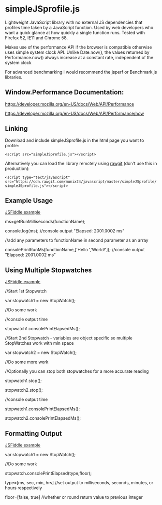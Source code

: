 # simpleJSprofile.js
Lightweight JavaScript library with no external JS dependencies that profiles time taken by a JavaScript function. Used by web developers who want a quick glance at how quickly a single function runs. Tested with Firefox 52, IE11 and Chrome 58.

Makes use of the performance API if the browser is compatible otherwise uses simple system clock API. Unlike Date.now(), the values returned by Performance.now() always increase at a constant rate, independent of the system clock

For advanced benchmarking I would recommend the jsperf or Benchmark.js libraries.

## Window.Performance Documentation: 

https://developer.mozilla.org/en-US/docs/Web/API/Performance

https://developer.mozilla.org/en-US/docs/Web/API/Performance/now

## Linking

Download and include simpleJSprofile.js in the html page you want to profile: 

`<script src="simpleJSprofile.js"></script>`

Alternatively you can load the library remotely using [rawgit](https://rawgit.com/) (don't use this in production):

`<script type="text/javascript" src="https://cdn.rawgit.com/munix24/javascript/master/simpleJSprofile/simpleJSprofile.js"></script>`

## Example Usage  

[JSFiddle example](https://jsfiddle.net/ab5vLb1k/)

ms=getRunMilliseconds(functionName);   

console.log(ms); //console output "Elapsed: 2001.0002 ms"

//add any parameters to functionName in second parameter as an array 

consolePrintRunMs(functionName,['Hello ','World!']); //console output "Elapsed: 2001.0002 ms"

## Using Multiple Stopwatches  

[JSFiddle example](https://jsfiddle.net/9t29bds0/)

//Start 1st Stopwatch 

var stopwatch1 = new StopWatch(); 

//Do some work  

//console output time 

stopwatch1.consolePrintElapsedMs();  

//Start 2nd Stopwatch - variables are object specific so multiple StopWatches work with min space 

var stopwatch2 = new StopWatch(); 

//Do some more work  

//Optionally you can stop both stopwatches for a more accurate reading 

stopwatch1.stop(); 

stopwatch2.stop(); 

//console output time 

stopwatch1.consolePrintElapsedMs();  

stopwatch2.consolePrintElapsedMs();    

## Formatting Output

[JSFiddle example](https://jsfiddle.net/51ujfy04/)

var stopwatch1 = new StopWatch(); 

//Do some work

stopwatch.consolePrintElapsed(type,floor);

type=[ms, sec, min, hrs] //set output to milliseconds, seconds, minutes, or hours respectively 

floor=[false, true] //whether or round return value to previous integer 
